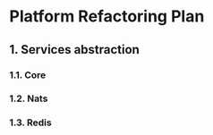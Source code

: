 # Platform Refactoring Plan

## 1. Services abstraction

### 1.1. Core

### 1.2. Nats

### 1.3. Redis


